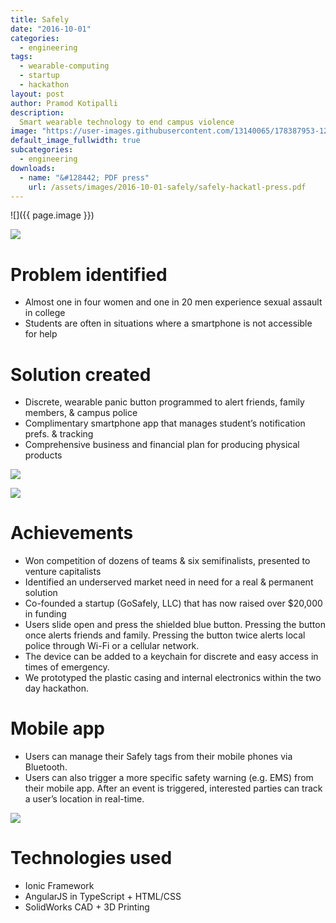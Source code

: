```yaml
---
title: Safely
date: "2016-10-01"
categories:
  - engineering
tags:
  - wearable-computing
  - startup
  - hackathon
layout: post
author: Pramod Kotipalli
description:
  Smart wearable technology to end campus violence
image: "https://user-images.githubusercontent.com/13140065/178387953-1276f874-de4a-4aeb-8887-fec4da7c3a43.png"
default_image_fullwidth: true
subcategories:
  - engineering
downloads:
  - name: "&#128442; PDF press"
    url: /assets/images/2016-10-01-safely/safely-hackatl-press.pdf
---
```


![]({{ page.image }})

![](https://user-images.githubusercontent.com/13140065/178388039-f1097256-8f42-430d-9a5f-8db195a0fb80.png)

# Problem identified

- Almost one in four women and one in 20 men experience
  sexual assault in college
- Students are often in situations where a smartphone is not
  accessible for help

# Solution created

- Discrete, wearable panic button programmed to alert
  friends, family members, & campus police
- Complimentary smartphone app that manages student’s
  notification prefs. & tracking
- Comprehensive business and financial plan for producing
  physical products

![](https://user-images.githubusercontent.com/13140065/178388088-32ea8e9f-f095-4059-99de-2dec9698cd16.png)

![](https://user-images.githubusercontent.com/13140065/178388111-3a87779b-d784-455e-b833-79c934ec4314.png)

# Achievements

- Won competition of dozens of teams & six semifinalists,
  presented to venture capitalists
- Identified an underserved market need in need for a real &
  permanent solution
- Co-founded a startup (GoSafely, LLC) that has now raised
  over $20,000 in funding
- Users slide open and press the shielded blue button.
  Pressing the button once alerts friends and family.
  Pressing the button twice alerts local police through
  Wi-Fi or a cellular network.
- The device can be added to a keychain for discrete and
  easy access in times of emergency.
- We prototyped the plastic casing and internal electronics
  within the two day hackathon.

# Mobile app

- Users can manage their Safely tags from their mobile
  phones via Bluetooth.
- Users can also trigger a more specific safety warning
  (e.g. EMS) from their mobile app. After an event is
  triggered, interested parties can track a user’s location
  in real-time.

![](https://user-images.githubusercontent.com/13140065/178388141-24b09e33-82eb-4b7f-8a55-ece4aa96e02f.png)

# Technologies used

- Ionic Framework
- AngularJS in TypeScript + HTML/CSS
- SolidWorks CAD + 3D Printing
